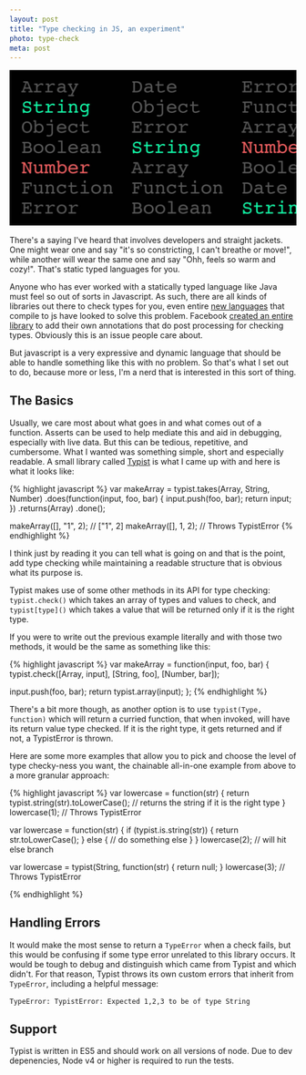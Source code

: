 ```yaml
---
layout: post
title: "Type checking in JS, an experiment"
photo: type-check
meta: post
---
```


![](/images/type-check.jpg)

There's a saying I've heard that involves developers and straight jackets. One might wear one and say "it's so constricting, I can't breathe or move!", while another will wear the same one and say "Ohh, feels so warm and cozy!". That's static typed languages for you.

Anyone who has ever worked with a statically typed language like Java must feel so out of sorts in Javascript. <!--more-->As such, there are all kinds of libraries out there to check types for you, even entire [new languages][dart] that compile to js have looked to solve this problem. Facebook [created an entire library][flow] to add their own annotations that do post processing for checking types. Obviously this is an issue people care about.

But javascript is a very expressive and dynamic language that should be able to handle something like this with no problem. So that's what I set out to do, because more or less, I'm a nerd that is interested in this sort of thing.

## The Basics

Usually, we care most about what goes in and what comes out of a function. Asserts can be used to help mediate this and aid in debugging, especially with live data. But this can be tedious, repetitive, and cumbersome. What I wanted was something simple, short and especially readable. A small library called [Typist][typist] is what I came up with and here is what it looks like:

{% highlight javascript %}
var makeArray = typist.takes(Array, String, Number)
                      .does(function(input, foo, bar) {
                        input.push(foo, bar);
                        return input;
                      })
                      .returns(Array)
                      .done();

makeArray([], "1", 2); // ["1", 2]
makeArray([], 1, 2); // Throws TypistError
{% endhighlight %}

I think just by reading it you can tell what is going on and that is the point, add type checking while maintaining a readable structure that is obvious what its purpose is.

Typist makes use of some other methods in its API for type checking: `typist.check()` which takes an array of types and values to check, and `typist[type]()` which takes a value that will be returned only if it is the right type.

If you were to write out the previous example literally and with those two methods, it would be the same as something like this:

{% highlight javascript %}
var makeArray = function(input, foo, bar) {
  typist.check([Array, input], [String, foo], [Number, bar]);

  input.push(foo, bar);
  return typist.array(input);
};
{% endhighlight %}

There's a bit more though, as another option is to use `typist(Type, function)` which will return a curried function, that when invoked, will have its return value type checked. If it is the right type, it gets returned and if not, a TypistError is thrown.

Here are some more examples that allow you to pick and choose the level of type checky-ness you want, the chainable all-in-one example from above to a more granular approach:

{% highlight javascript %}
var lowercase = function(str) {
  return typist.string(str).toLowerCase(); // returns the string if it is the right type
}
lowercase(1); // Throws TypistError

var lowercase = function(str) {
  if (typist.is.string(str)) {
    return str.toLowerCase();
  } else {
    // do something else
  }
}
lowercase(2); // will hit else branch

var lowercase = typist(String, function(str) {
  return null;
}
lowercase(3); // Throws TypistError


{% endhighlight %}

## Handling Errors

It would make the most sense to return a `TypeError` when a check fails, but this would be confusing if some type error unrelated to this library occurs. It would be tough to debug and distinguish which came from Typist and which didn't. For that reason, Typist throws its own custom errors that inherit from `TypeError`, including a helpful message:

```
TypeError: TypistError: Expected 1,2,3 to be of type String
```

## Support

Typist is written in ES5 and should work on all versions of node. Due to dev depenencies, Node v4 or higher is required to run the tests.

[typist]: https://github.com/scttdavs/typist
[flow]: http://flowtype.org/
[dart]: https://www.dartlang.org/
